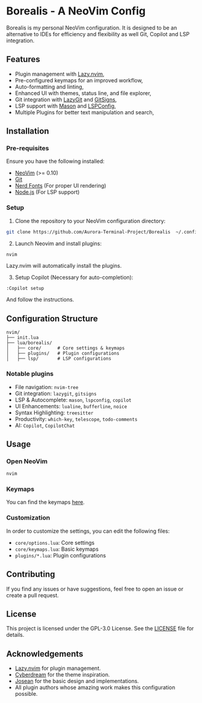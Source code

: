 # Borealis - A NeoVim Config

Borealis is my personal NeoVim configuration. It is designed to be an alternative to IDEs for efficiency and flexibility as well Git, Copilot and LSP integration.

## Features

- Plugin management with [Lazy.nvim](https://github.com/folke/lazy.nvim),
- Pre-configured keymaps for an improved workflow,
- Auto-formatting and linting,
- Enhanced UI with themes, status line, and file explorer,
- Git integration with [LazyGit](https://github.com/jesseduffield/lazygit) and [GitSigns](https://github.com/lewis6991/gitsigns.nvim),
- LSP support with [Mason](https://github.com/williamboman/mason.nvim) and [LSPConfig](https://github.com/neovim/nvim-lspconfig),
- Multiple Plugins for better text manipulation and search,

## Installation

### Pre-requisites

Ensure you have the following installed:

- [NeoVim](https://github.com/neovim/neovim) (>= 0.10)
- [Git](https://git-scm.com/)
- [Nerd Fonts](https://www.nerdfonts.com/) (For proper UI rendering)
- [Node.js](https://nodejs.org/) (For LSP support)

### Setup

1. Clone the repository to your NeoVim configuration directory:

```bash
git clone https://github.com/Aurora-Terminal-Project/Borealis  ~/.config/nvim
```

2. Launch Neovim and install plugins:

```bash
nvim
```

Lazy.nvim will automatically install the plugins.

3. Setup Copilot (Necessary for auto-completion):

```vim
:Copilot setup
```

And follow the instructions.

## Configuration Structure

```
nvim/
├── init.lua
├── lua/borealis/
│   ├── core/      # Core settings & keymaps
│   ├── plugins/   # Plugin configurations
│   ├── lsp/       # LSP configurations
```

### Notable plugins

- File navigation: `nvim-tree`
- Git integration: `lazygit`, `gitsigns`
- LSP & Autocomplete: `mason`, `lspconfig`, `copilot`
- UI Enhancements: `lualine`, `bufferline`, `noice`
- Syntax Highlighting: `treesitter`
- Productivity: `which-key`, `telescope`, `todo-comments`
- AI: `Copilot`, `CopilotChat`

## Usage

### Open NeoVim

```bash
nvim
```

### Keymaps

You can find the keymaps [here](keymaps.md).

### Customization

In order to customize the settings, you can edit the following files:

- `core/options.lua`: Core settings
- `core/keymaps.lua`: Basic keymaps
- `plugins/*.lua`: Plugin configurations

## Contributing

If you find any issues or have suggestions, feel free to open an issue or create a pull request.

## License

This project is licensed under the GPL-3.0 License. See the [LICENSE](LICENSE) file for details.

## Acknowledgements

- [Lazy.nvim](https://github.com/folke/lazy.nvim) for plugin management.
- [Cyberdream](https://github.com/username/cyberdream) for the theme inspiration.
- [Josean](https://www.josean.com/posts/how-to-setup-neovim-2024) for the basic design and implementations.
- All plugin authors whose amazing work makes this configuration possible.
